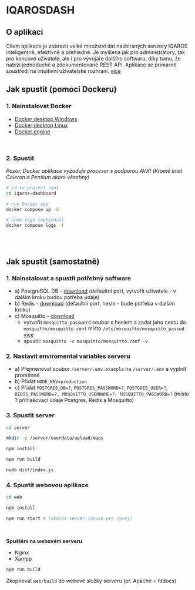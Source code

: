 # IQAROSDASH

## O aplikaci

Cílem aplikace je zobrazit velké množství dat nasbíraných senzory IQAROS inteligentně, efektivně a přehledně. Je myšlena jak pro administrátory, tak pro koncové uživatele, ale i pro vývojáře dalšího softwaru, díky tomu, že nabízí jednoduché a zdokumentované REST API. Aplikace se primárně soustředí na intuitivní uživatelské rozhraní.
[více](./IQAROSDASH.pdf)

## Jak spustit (pomocí Dockeru)

### 1. Nainstalovat Docker

- [Docker desktop Windows](https://docs.docker.com/desktop/install/windows-install/)
- [Docker desktop Linux](https://docs.docker.com/desktop/install/linux-install/)
- [Docker engine](https://docs.docker.com/engine/install/)

<br/>

### 2. Spustit

_Pozor, Docker aplikace vyžaduje procesor s podporou AVX! (Kromě Intel Celeron a Pentium skoro všechny)_

```sh
# cd to project root
cd iqaros-dashboard

# run Docker app
docker compose up -d

# show logs (optional)
docker compose logs -f
```

<br/>
<br/>

## Jak spustit (samostatně)

### 1. Nainstalovat a spustit potřebný software

- a) PostgreSQL DB - [download](https://www.postgresql.org/download/) (defaultní port, vytvořit uživatele - v dalším kroku budou potřeba údaje)
- b) Redis - [download](https://redis.io/docs/install/install-redis/) (defaultní port, heslo - bude potřeba v dalším kroku)
- c) Mosquitto - [download](https://mosquitto.org/download/)
	- vytvořit `mosquitto_password` soubor s heslem a zadat jeho cestu do `mosquitto/mosquitto.conf` místo `/etc/mosquitto/mosquitto_passwd` [více](https://mosquitto.org/documentation/authentication-methods/)
	- spustit: `mosquitto -c mosquitto/mosquitto.conf -v`

### 2. Nastavit enviromental variables serveru

- a) Přejmenovat soubor `/server/.env.example` na `/server/.env` a vyplnit proměnné
- b) Přidat `NODE_ENV=production`
- c) Přidat `POSTGRES_DB=?`, `POSTGRES_PASSWORD=?`, `POSTGRES_USER=?`, `REDIS_PASSWORD=?, MOSQUITTO_USERNAME=?, MOSQUITTO_PASSWORD=?` (místo ? přihlašovací údaje Postgres, Redis a Mosquitto)

### 3. Spustit server

```sh
cd server

mkdir -p /server/userdata/upload/maps

npm install

npm run build

node dist/index.js
```

### 4. Spustit webovou aplikace

```sh
cd web

npm install

npm run start # lokální server (pouze pro vývoj)
```

<br/>

**Spuštění na webovém serveru**

- Nginx
- Xampp

```sh
npm run build
```

Zkopírovat `web/build` do webové složky serveru (př. Apache = htdocs)
